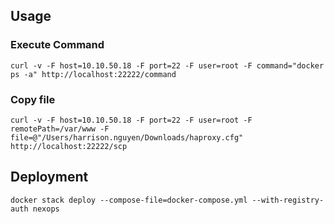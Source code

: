 ## Usage

### Execute Command
```
curl -v -F host=10.10.50.18 -F port=22 -F user=root -F command="docker ps -a" http://localhost:22222/command
```
### Copy file
```
curl -v -F host=10.10.50.18 -F port=22 -F user=root -F remotePath=/var/www -F file=@"/Users/harrison.nguyen/Downloads/haproxy.cfg" http://localhost:22222/scp
```

## Deployment
```
docker stack deploy --compose-file=docker-compose.yml --with-registry-auth nexops
```